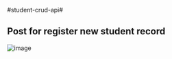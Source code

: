#student-crud-api#
## Post for register new student record
![image](https://user-images.githubusercontent.com/46570973/172310836-31c8d717-8d78-4a6a-9da2-f582024eee3c.png)


